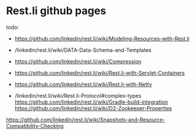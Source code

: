 # Rest.li github pages 


todo:
 - https://github.com/linkedin/rest.li/wiki/Modeling-Resources-with-Rest.li
 - /linkedin/rest.li/wiki/DATA-Data-Schema-and-Templates

 - https://github.com/linkedin/rest.li/wiki/Compression
 - https://github.com/linkedin/rest.li/wiki/Rest.li-with-Servlet-Containers
 - https://github.com/linkedin/rest.li/wiki/Rest.li-with-Netty
 - /linkedin/rest.li/wiki/Rest.li-Protocol#complex-types
 https://github.com/linkedin/rest.li/wiki/Gradle-build-integration
 https://github.com/linkedin/rest.li/wiki/D2-Zookeeper-Properties

 https://github.com/linkedin/rest.li/wiki/Snapshots-and-Resource-Compatibility-Checking
 
